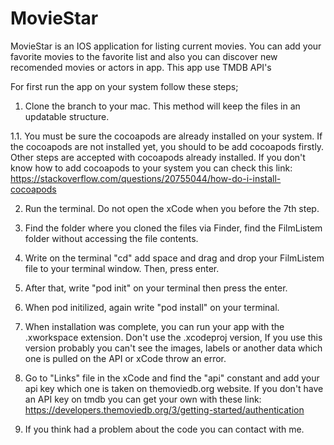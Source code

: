 # MovieStar
MovieStar is an IOS application for listing current movies. You can add your favorite movies to the favorite list and also you can discover new recomended movies or actors in app. This app use TMDB API's

For first run the app on your system follow these steps;

1. Clone the branch to your mac. This method will keep the files in an updatable structure.

1.1. You must be sure the cocoapods are already installed on your system. If the cocoapods are not installed yet, you should to be add cocoapods firstly. Other steps are accepted with cocoapods already installed. If you don't know how to add cocoapods to your system you can check this link: https://stackoverflow.com/questions/20755044/how-do-i-install-cocoapods

2. Run the terminal. Do not open the xCode when you before the 7th step. 

3. Find the folder where you cloned the files via Finder, find the FilmListem folder without accessing the file contents.

4. Write on the terminal "cd" add space and drag and drop your FilmListem file to your terminal window. Then, press enter. 

5. After that, write "pod init" on your terminal then press the enter. 

6. When pod initilized, again write "pod install" on your terminal.

7. When installation was complete, you can run your app with the .xworkspace extension. Don't use the .xcodeproj version, If you use this version probably you can't see the images, labels or another data which one is pulled on the API or xCode throw an error.

8. Go to "Links" file in the xCode and find the "api" constant and add your api key which one is taken on themoviedb.org website. If you don't have an API key on tmdb you can get your own with these link: https://developers.themoviedb.org/3/getting-started/authentication  

9. If you think had a problem about the code you can contact with me. 
